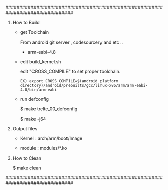 ################################################################################



1. How to Build

	- get Toolchain

		From android git server , codesourcery and etc ..

		 - arm-eabi-4.8

		

	- edit build_kernel.sh

		edit "CROSS_COMPILE" to set proper toolchain.

		  EX) export CROSS_COMPILE=$(android platform directory)/android/prebuilts/gcc/linux-x86/arm/arm-eabi-4.8/bin/arm-eabi-



	- run defconfig

	  $ make trelte_00_defconfig

	  $ make -j64



2. Output files

	- Kernel : arch/arm/boot/Image

	- module : modules/*.ko



3. How to Clean	

	  $ make clean



################################################################################
